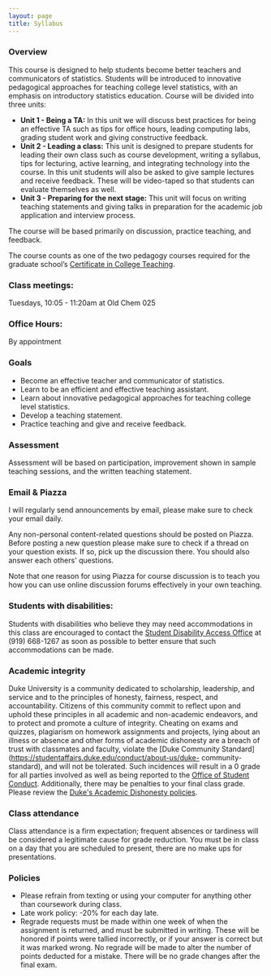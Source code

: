 ```yaml
---
layout: page
title: Syllabus
---
```


### Overview

This course is designed to help students become better teachers and 
communicators of statistics. Students will be introduced to 
innovative pedagogical approaches for teaching college level 
statistics, with an emphasis on introductory statistics education. 
Course will be divided into three units:

* **Unit 1 - Being a TA:** In this unit we will discuss best 
practices for being an effective TA such as tips for office hours, 
leading computing labs, grading student work and giving constructive 
feedback.
* **Unit 2 - Leading a class:** This unit is designed to prepare 
students for leading their own class such as course development, 
writing a syllabus, tips for lecturing, active learning, and 
integrating technology into the course. In this unit students will 
also be asked to give sample lectures and receive feedback. These 
will be video-taped so that students can evaluate themselves as well.
* **Unit 3 - Preparing for the next stage:** This unit will focus on 
writing teaching statements and giving talks in preparation for the 
academic job application and interview process.

The course will be based primarily on discussion, practice teaching, 
and feedback. 

The course counts as one of the two pedagogy courses required for 
the graduate school’s [Certificate in College Teaching](https://gradschool.duke.edu/professional-development/programs/certificate-college-teaching).

### Class meetings:

Tuesdays, 10:05 - 11:20am at Old Chem 025


### Office Hours:

By appointment


### Goals

* Become an effective teacher and communicator of statistics.
* Learn to be an efficient and effective teaching assistant.
* Learn about innovative pedagogical approaches for teaching college 
level statistics. 
* Develop a teaching statement.
* Practice teaching and give and receive feedback.


### Assessment

Assessment will be based on participation, improvement shown in 
sample teaching sessions, and the written teaching statement.


### Email & Piazza

I will regularly send announcements by email, please make sure to 
check your email daily.

Any non-personal content-related questions should be posted on 
Piazza. Before posting a new question please make sure to check if 
a thread on your question exists. If so, pick up the discussion 
there. You should also answer each others' questions.

Note that one reason for using Piazza for course discussion is to 
teach you how you can use online discussion forums effectively in
your own teaching.


### Students with disabilities:

Students with disabilities who believe they may need accommodations 
in this class are encouraged to contact the [Student Disability Access Office](http://www.access.duke.edu/students/requesting/index.php) 
at (919) 668-1267 as soon as possible to better ensure that such 
accommodations can be made.

### Academic integrity

Duke University is a community dedicated to scholarship, leadership, 
and service and to the principles of honesty, fairness, respect, and 
accountability. Citizens of this community commit to reflect upon 
and uphold these principles in all academic and non-academic 
endeavors, and to protect and promote a culture of integrity. 
Cheating on exams and quizzes, plagiarism on homework assignments 
and projects, lying about an illness or absence and other forms of 
academic dishonesty are a breach of trust with classmates and 
faculty, violate the [Duke Community Standard](https://studentaffairs.duke.edu/conduct/about-us/duke-
community-standard), and will not be tolerated. Such incidences will 
result in a 0 grade for all parties involved as well as being 
reported to the [Office of Student Conduct](http://www.studentaffairs.duke.edu/conduct). Additionally, there may be penalties to your 
final class grade. Please review the [Duke's Academic Dishonesty policies](https://studentaffairs.duke.edu/conduct/z-policies/academic-dishonesty).


### Class attendance

Class attendance is a firm expectation; frequent absences or 
tardiness will be considered a legitimate cause for grade reduction. 
You must be in class on a day that you are scheduled to present, 
there are no make ups for presentations.


### Policies

* Please refrain from texting or using your computer for anything 
other than coursework during class.
* Late work policy: -20% for each day late.
* Regrade requests must be made within one week of when the 
assignment is returned, and must be submitted in writing. These will 
be honored if points were tallied incorrectly, or if your answer is 
correct but it was marked wrong. No regrade will be made to alter 
the number of points deducted for a mistake. There will be no grade 
changes after the final exam.